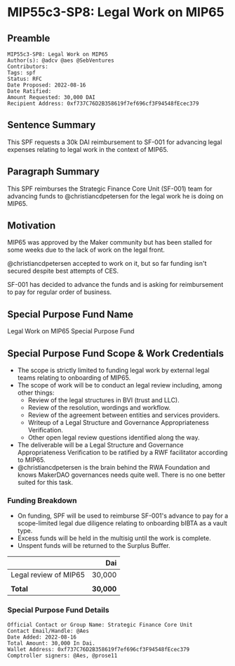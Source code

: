 # MIP55c3-SP8: Legal Work on MIP65

## Preamble

```
MIP55c3-SP8: Legal Work on MIP65
Author(s): @adcv @aes @SebVentures
Contributors:
Tags: spf
Status: RFC
Date Proposed: 2022-08-16
Date Ratified: 
Amount Requested: 30,000 DAI
Recipient Address: 0xf737C76D2B358619f7ef696cf3F94548fEcec379
```

## Sentence Summary

This SPF requests a 30k DAI reimbursement to SF-001 for advancing legal expenses relating to legal work in the context of MIP65.

## Paragraph Summary

This SPF reimburses the Strategic Finance Core Unit (SF-001) team for advancing funds to @christiancdpetersen for the legal work he is doing on MIP65.


## Motivation

MIP65 was approved by the Maker community but has been stalled for some weeks due to the lack of work on the legal front.

@christiancdpetersen accepted to work on it, but so far funding isn't secured despite best attempts of CES. 

SF-001 has decided to advance the funds and is asking for reimbursement to pay for regular order of business.

## Special Purpose Fund Name

Legal Work on MIP65 Special Purpose Fund

## Special Purpose Fund Scope & Work Credentials

* The scope is strictly limited to funding legal  work by external legal teams relating to onboarding of MIP65.
* The scope of work will be to conduct an legal review including, among other things:
    * Review of the legal structures in BVI (trust and LLC).
    * Review of the resolution, wordings and workflow.
    * Review of the agreement between entities and services providers.
    * Writeup of a Legal Structure and Governance Appropriateness Verification.
    * Other open legal review questions identified along the way.
* The deliverable will be a Legal Structure and Governance Appropriateness Verification to be ratified by a RWF facilitator according to MIP65.
* @christiancdpetersen is the brain behind the RWA Foundation and knows MakerDAO governances needs quite well. There is no one better suited for this task.

### Funding Breakdown

* On funding, SPF will be used to reimburse SF-001's advance to pay for a scope-limited legal due diligence relating to onboarding bIBTA as a vault type.
* Excess funds will be held in the multisig until the work is complete.
* Unspent funds will be returned to the Surplus Buffer.

||Dai|
|---|---:|
|Legal review of MIP65 |30,000|
|||
|**Total**|**30,000**|

### Special Purpose Fund Details

```
Official Contact or Group Name: Strategic Finance Core Unit
Contact Email/Handle: @Aes
Date Added: 2022-08-16
Total Amount: 30,000 In Dai.
Wallet Address: 0xf737C76D2B358619f7ef696cf3F94548fEcec379
Comptroller signers: @Aes, @prose11
```